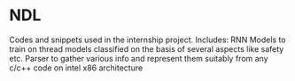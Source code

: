# NDL
Codes and snippets used in the internship project.
Includes:
RNN Models to train on thread models classified on the basis of several aspects like safety etc.
Parser to gather various info and represent them suitably from any c/c++ code on intel x86 architecture
